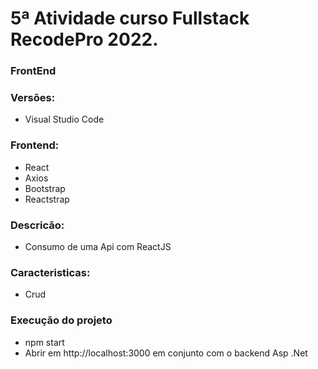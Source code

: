 # 5ª Atividade curso Fullstack RecodePro 2022.

### FrontEnd

### Versões:
+ Visual Studio Code

### Frontend:
+ React
+ Axios
+ Bootstrap
+ Reactstrap

### Descricão:
+ Consumo de uma Api com ReactJS 

### Caracteristicas:
+ Crud

### Execução do projeto
+ npm start
+ Abrir em http://localhost:3000 em conjunto com o backend Asp .Net
